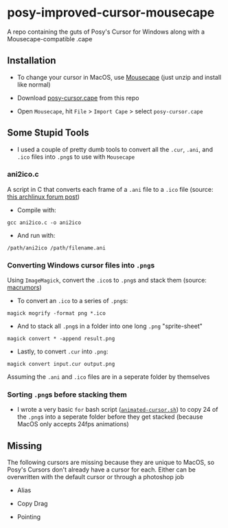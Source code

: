 # posy-improved-cursor-mousecape
A repo containing the guts of Posy's Cursor for Windows along with a Mousecape-compatible .cape

## Installation

- To change your cursor in MacOS, use [Mousecape](https://github.com/alexzielenski/Mousecape/releases) (just unzip and install like normal)

- Download [posy-cursor.cape](posy-cursor.cape) from this repo

- Open `Mousecape`, hit `File` > `Import Cape` > select `posy-cursor.cape`

## Some Stupid Tools

- I used a couple of pretty dumb tools to convert all the `.cur`, `.ani`, and `.ico` files into `.png`s to use with `Mousecape`

### ani2ico.c

A script in C that converts each frame of a `.ani` file to a `.ico` file (source: [this archlinux forum post](https://bbs.archlinux.org/viewtopic.php?id=151153))

- Compile with:

```
gcc ani2ico.c -o ani2ico
```

- And run with:

```
/path/ani2ico /path/filename.ani
```

### Converting Windows cursor files into `.png`s

Using `ImageMagick`, convert the `.ico`s to `.png`s and stack them (source: [macrumors](https://forums.macrumors.com/threads/mousescape-0-0-5-1579.2061866/))

- To convert an `.ico` to a series of `.png`s:

```
magick mogrify -format png *.ico
```

- And to stack all `.png`s in a folder into one long `.png` "sprite-sheet"

```
magick convert * -append result.png
```

- Lastly, to convert `.cur` into `.png`:

```
magick convert input.cur output.png
```

Assuming the `.ani` and `.ico` files are in a seperate folder by themselves

### Sorting `.png`s before stacking them

- I wrote a very basic `for` bash script ([`animated-cursor.sh`](animated-cursor.sh)) to copy 24 of the `.png`s into a seperate folder before they get stacked (because MacOS only accepts 24fps animations)

## Missing

The following cursors are missing because they are unique to MacOS, so Posy's Cursors don't already have a cursor for each. Either can be overwritten with the default cursor or through a photoshop job

- Alias

- Copy Drag

- Pointing